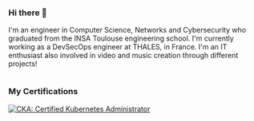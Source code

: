 ### Hi there 👋

I'm an engineer in Computer Science, Networks and Cybersecurity who graduated from the INSA Toulouse engineering school. I'm currently working as a DevSecOps engineer at THALES, in France. I'm an IT enthusiast also involved in video and music creation through different projects!
<div class="socials" style="display: grid;align-items: center;justify-content: center;place-items: center;text-align: center;">
   
</div>

### My Certifications

<!--START_SECTION:badges-->
[![CKA: Certified Kubernetes Administrator](https://images.credly.com/size/110x110/images/8b8ed108-e77d-4396-ac59-2504583b9d54/cka_from_cncfsite__281_29.png)](http://www.credly.com/badges/4eaf687f-1419-4a2c-9305-ea6517bccaf2 "CKA: Certified Kubernetes Administrator")
<!--END_SECTION:badges-->
